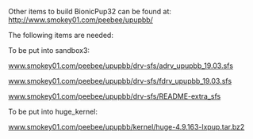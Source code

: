 Other items to build BionicPup32 can be found at: http://www.smokey01.com/peebee/upupbb/

The following items are needed:

To be put into sandbox3:

www.smokey01.com/peebee/upupbb/drv-sfs/adrv_upupbb_19.03.sfs

www.smokey01.com/peebee/upupbb/drv-sfs/fdrv_upupbb_19.03.sfs

www.smokey01.com/peebee/upupbb/drv-sfs/README-extra_sfs

To be put into huge_kernel:

www.smokey01.com/peebee/upupbb/kernel/huge-4.9.163-lxpup.tar.bz2
